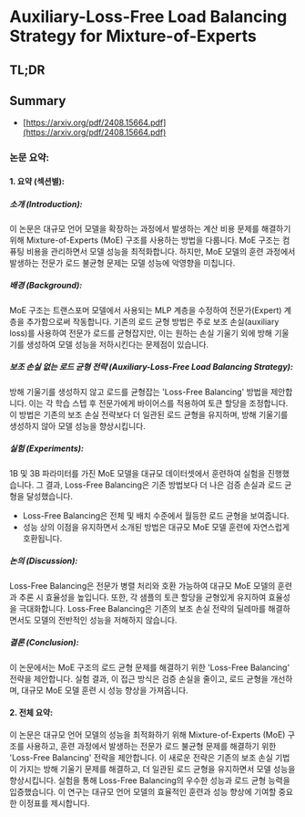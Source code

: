 # Auxiliary-Loss-Free Load Balancing Strategy for Mixture-of-Experts
## TL;DR
## Summary
- [https://arxiv.org/pdf/2408.15664.pdf](https://arxiv.org/pdf/2408.15664.pdf)

### 논문 요약:

#### 1. 요약 (섹션별):
##### 소개 (Introduction):
이 논문은 대규모 언어 모델을 확장하는 과정에서 발생하는 계산 비용 문제를 해결하기 위해 Mixture-of-Experts (MoE) 구조를 사용하는 방법을 다룹니다. MoE 구조는 컴퓨팅 비용을 관리하면서 모델 성능을 최적화합니다. 하지만, MoE 모델의 훈련 과정에서 발생하는 전문가 로드 불균형 문제는 모델 성능에 악영향을 미칩니다.

##### 배경 (Background):
MoE 구조는 트랜스포머 모델에서 사용되는 MLP 계층을 수정하여 전문가(Expert) 계층을 추가함으로써 작동합니다. 기존의 로드 균형 방법은 주로 보조 손실(auxiliary loss)를 사용하여 전문가 로드를 균형잡지만, 이는 원하는 손실 기울기 외에 방해 기울기를 생성하여 모델 성능을 저하시킨다는 문제점이 있습니다.

##### 보조 손실 없는 로드 균형 전략 (Auxiliary-Loss-Free Load Balancing Strategy):
방해 기울기를 생성하지 않고 로드를 균형잡는 'Loss-Free Balancing' 방법을 제안합니다. 이는 각 학습 스텝 후 전문가에게 바이어스를 적용하여 토큰 할당을 조정합니다. 이 방법은 기존의 보조 손실 전략보다 더 일관된 로드 균형을 유지하며, 방해 기울기를 생성하지 않아 모델 성능을 향상시킵니다.

##### 실험 (Experiments):
1B 및 3B 파라미터를 가진 MoE 모델을 대규모 데이터셋에서 훈련하여 실험을 진행했습니다. 그 결과, Loss-Free Balancing은 기존 방법보다 더 나은 검증 손실과 로드 균형을 달성했습니다.
- Loss-Free Balancing은 전체 및 배치 수준에서 월등한 로드 균형을 보여줍니다.
- 성능 상의 이점을 유지하면서 소개된 방법은 대규모 MoE 모델 훈련에 자연스럽게 호환됩니다.

##### 논의 (Discussion):
Loss-Free Balancing은 전문가 병렬 처리와 호환 가능하여 대규모 MoE 모델의 훈련과 추론 시 효율성을 높입니다. 또한, 각 샘플의 토큰 할당을 균형있게 유지하여 효율성을 극대화합니다. Loss-Free Balancing은 기존의 보조 손실 전략의 딜레마를 해결하면서도 모델의 전반적인 성능을 저해하지 않습니다.

##### 결론 (Conclusion):
이 논문에서는 MoE 구조의 로드 균형 문제를 해결하기 위한 'Loss-Free Balancing' 전략을 제안합니다. 실험 결과, 이 접근 방식은 검증 손실을 줄이고, 로드 균형을 개선하며, 대규모 MoE 모델 훈련 시 성능 향상을 가져옵니다.

#### 2. 전체 요약:
이 논문은 대규모 언어 모델의 성능을 최적화하기 위해 Mixture-of-Experts (MoE) 구조를 사용하고, 훈련 과정에서 발생하는 전문가 로드 불균형 문제를 해결하기 위한 'Loss-Free Balancing' 전략을 제안합니다. 이 새로운 전략은 기존의 보조 손실 기법이 가지는 방해 기울기 문제를 해결하고, 더 일관된 로드 균형을 유지하면서 모델 성능을 향상시킵니다. 실험을 통해 Loss-Free Balancing의 우수한 성능과 로드 균형 능력을 입증했습니다. 이 연구는 대규모 언어 모델의 효율적인 훈련과 성능 향상에 기여할 중요한 이정표를 제시합니다.
